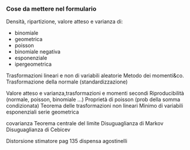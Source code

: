 ### Cose da mettere nel formulario
Densità, ripartizione, valore atteso e varianza di:
- binomiale
- geometrica
- poisson
- binomiale negativa
- esponenziale
- ipergeometrica

Trasformazioni lineari e non di variabili aleatorie
Metodo dei momenti&co.
Trasformazione della normale (standardizzazione)

Valore atteso e varianza,trasformazioni e momenti secondi
Riproducibilità (normale, poisson, binomiale ...)
Proprietà di poisson (prob della somma condizionata)
Teorema delle trasformazioni non lineari
Minimo di variabili esponenziali
serie geometrica

covarianza
Teorema centrale del limite
Disuguaglianza di Markov
Disuguaglianza di Cebicev

Distorsione stimatore
pag 135 dispensa agostinelli
